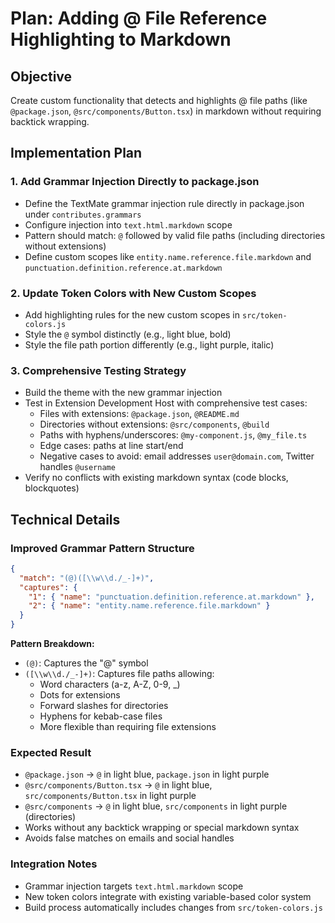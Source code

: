 # Plan: Adding @ File Reference Highlighting to Markdown

## Objective
Create custom functionality that detects and highlights @ file paths (like `@package.json`, `@src/components/Button.tsx`) in markdown without requiring backtick wrapping.

## Implementation Plan

### 1. Add Grammar Injection Directly to package.json
- Define the TextMate grammar injection rule directly in package.json under `contributes.grammars`
- Configure injection into `text.html.markdown` scope
- Pattern should match: `@` followed by valid file paths (including directories without extensions)
- Define custom scopes like `entity.name.reference.file.markdown` and `punctuation.definition.reference.at.markdown`

### 2. Update Token Colors with New Custom Scopes
- Add highlighting rules for the new custom scopes in `src/token-colors.js`
- Style the `@` symbol distinctly (e.g., light blue, bold)
- Style the file path portion differently (e.g., light purple, italic)

### 3. Comprehensive Testing Strategy
- Build the theme with the new grammar injection
- Test in Extension Development Host with comprehensive test cases:
  - Files with extensions: `@package.json`, `@README.md`
  - Directories without extensions: `@src/components`, `@build`
  - Paths with hyphens/underscores: `@my-component.js`, `@my_file.ts`
  - Edge cases: paths at line start/end
  - Negative cases to avoid: email addresses `user@domain.com`, Twitter handles `@username`
- Verify no conflicts with existing markdown syntax (code blocks, blockquotes)

## Technical Details

### Improved Grammar Pattern Structure
```json
{
  "match": "(@)([\\w\\d./_-]+)",
  "captures": {
    "1": { "name": "punctuation.definition.reference.at.markdown" },
    "2": { "name": "entity.name.reference.file.markdown" }
  }
}
```

**Pattern Breakdown:**
- `(@)`: Captures the "@" symbol
- `([\\w\\d./_-]+)`: Captures file paths allowing:
  - Word characters (a-z, A-Z, 0-9, _)
  - Dots for extensions
  - Forward slashes for directories
  - Hyphens for kebab-case files
  - More flexible than requiring file extensions

### Expected Result
- `@package.json` → `@` in light blue, `package.json` in light purple
- `@src/components/Button.tsx` → `@` in light blue, `src/components/Button.tsx` in light purple
- `@src/components` → `@` in light blue, `src/components` in light purple (directories)
- Works without any backtick wrapping or special markdown syntax
- Avoids false matches on emails and social handles

### Integration Notes
- Grammar injection targets `text.html.markdown` scope
- New token colors integrate with existing variable-based color system
- Build process automatically includes changes from `src/token-colors.js`